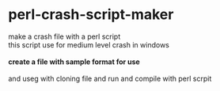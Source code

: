 # perl-crash-script-maker
make a crash file with a perl script
<br> this script use for medium level crash in windows</br> 
<b><br>create a file with sample format for use </b></br>
<br>and useg with cloning file and run and compile with perl scrpit</br>
